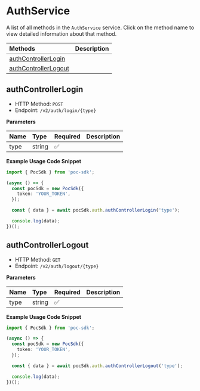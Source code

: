# AuthService

A list of all methods in the `AuthService` service. Click on the method name to view detailed information about that method.

| Methods                                       | Description |
| :-------------------------------------------- | :---------- |
| [authControllerLogin](#authcontrollerlogin)   |             |
| [authControllerLogout](#authcontrollerlogout) |             |

## authControllerLogin

- HTTP Method: `POST`
- Endpoint: `/v2/auth/login/{type}`

**Parameters**

| Name | Type   | Required | Description |
| :--- | :----- | :------- | :---------- |
| type | string | ✅       |             |

**Example Usage Code Snippet**

```typescript
import { PocSdk } from 'poc-sdk';

(async () => {
  const pocSdk = new PocSdk({
    token: 'YOUR_TOKEN',
  });

  const { data } = await pocSdk.auth.authControllerLogin('type');

  console.log(data);
})();
```

## authControllerLogout

- HTTP Method: `GET`
- Endpoint: `/v2/auth/logout/{type}`

**Parameters**

| Name | Type   | Required | Description |
| :--- | :----- | :------- | :---------- |
| type | string | ✅       |             |

**Example Usage Code Snippet**

```typescript
import { PocSdk } from 'poc-sdk';

(async () => {
  const pocSdk = new PocSdk({
    token: 'YOUR_TOKEN',
  });

  const { data } = await pocSdk.auth.authControllerLogout('type');

  console.log(data);
})();
```

<!-- This file was generated by liblab | https://liblab.com/ -->
